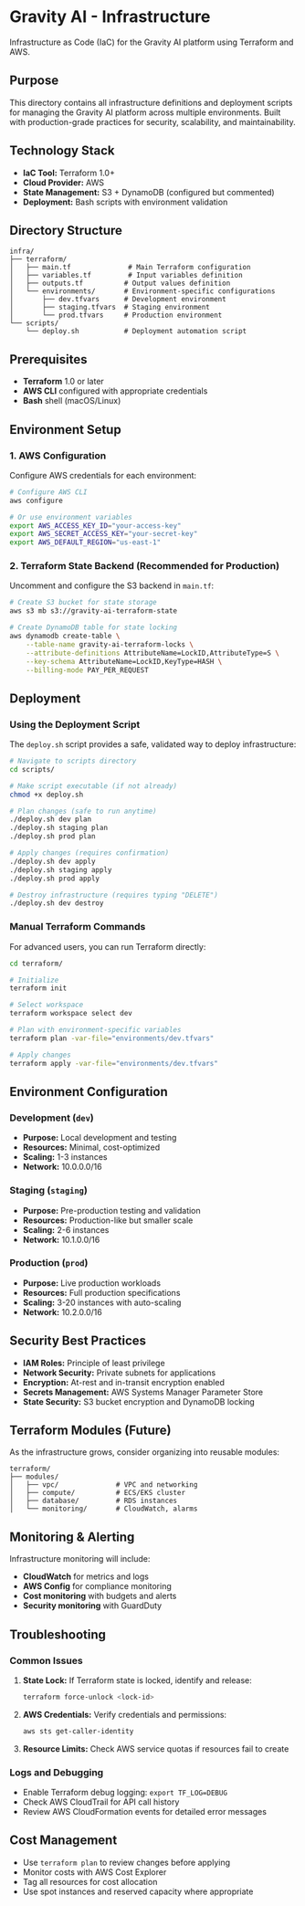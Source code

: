 # Gravity AI - Infrastructure

Infrastructure as Code (IaC) for the Gravity AI platform using Terraform and AWS.

## Purpose

This directory contains all infrastructure definitions and deployment scripts for managing the Gravity AI platform across multiple environments. Built with production-grade practices for security, scalability, and maintainability.

## Technology Stack

- **IaC Tool:** Terraform 1.0+
- **Cloud Provider:** AWS
- **State Management:** S3 + DynamoDB (configured but commented)
- **Deployment:** Bash scripts with environment validation

## Directory Structure

```
infra/
├── terraform/
│   ├── main.tf              # Main Terraform configuration
│   ├── variables.tf         # Input variables definition
│   ├── outputs.tf          # Output values definition
│   └── environments/       # Environment-specific configurations
│       ├── dev.tfvars      # Development environment
│       ├── staging.tfvars  # Staging environment
│       └── prod.tfvars     # Production environment
└── scripts/
    └── deploy.sh           # Deployment automation script
```

## Prerequisites

- **Terraform** 1.0 or later
- **AWS CLI** configured with appropriate credentials
- **Bash** shell (macOS/Linux)

## Environment Setup

### 1. AWS Configuration

Configure AWS credentials for each environment:

```bash
# Configure AWS CLI
aws configure

# Or use environment variables
export AWS_ACCESS_KEY_ID="your-access-key"
export AWS_SECRET_ACCESS_KEY="your-secret-key"
export AWS_DEFAULT_REGION="us-east-1"
```

### 2. Terraform State Backend (Recommended for Production)

Uncomment and configure the S3 backend in `main.tf`:

```bash
# Create S3 bucket for state storage
aws s3 mb s3://gravity-ai-terraform-state

# Create DynamoDB table for state locking
aws dynamodb create-table \
    --table-name gravity-ai-terraform-locks \
    --attribute-definitions AttributeName=LockID,AttributeType=S \
    --key-schema AttributeName=LockID,KeyType=HASH \
    --billing-mode PAY_PER_REQUEST
```

## Deployment

### Using the Deployment Script

The `deploy.sh` script provides a safe, validated way to deploy infrastructure:

```bash
# Navigate to scripts directory
cd scripts/

# Make script executable (if not already)
chmod +x deploy.sh

# Plan changes (safe to run anytime)
./deploy.sh dev plan
./deploy.sh staging plan
./deploy.sh prod plan

# Apply changes (requires confirmation)
./deploy.sh dev apply
./deploy.sh staging apply
./deploy.sh prod apply

# Destroy infrastructure (requires typing "DELETE")
./deploy.sh dev destroy
```

### Manual Terraform Commands

For advanced users, you can run Terraform directly:

```bash
cd terraform/

# Initialize
terraform init

# Select workspace
terraform workspace select dev

# Plan with environment-specific variables
terraform plan -var-file="environments/dev.tfvars"

# Apply changes
terraform apply -var-file="environments/dev.tfvars"
```

## Environment Configuration

### Development (`dev`)
- **Purpose:** Local development and testing
- **Resources:** Minimal, cost-optimized
- **Scaling:** 1-3 instances
- **Network:** 10.0.0.0/16

### Staging (`staging`)
- **Purpose:** Pre-production testing and validation
- **Resources:** Production-like but smaller scale
- **Scaling:** 2-6 instances
- **Network:** 10.1.0.0/16

### Production (`prod`)
- **Purpose:** Live production workloads
- **Resources:** Full production specifications
- **Scaling:** 3-20 instances with auto-scaling
- **Network:** 10.2.0.0/16

## Security Best Practices

- **IAM Roles:** Principle of least privilege
- **Network Security:** Private subnets for applications
- **Encryption:** At-rest and in-transit encryption enabled
- **Secrets Management:** AWS Systems Manager Parameter Store
- **State Security:** S3 bucket encryption and DynamoDB locking

## Terraform Modules (Future)

As the infrastructure grows, consider organizing into reusable modules:

```
terraform/
├── modules/
│   ├── vpc/              # VPC and networking
│   ├── compute/          # ECS/EKS cluster
│   ├── database/         # RDS instances
│   └── monitoring/       # CloudWatch, alarms
```

## Monitoring & Alerting

Infrastructure monitoring will include:
- **CloudWatch** for metrics and logs
- **AWS Config** for compliance monitoring
- **Cost monitoring** with budgets and alerts
- **Security monitoring** with GuardDuty

## Troubleshooting

### Common Issues

1. **State Lock:** If Terraform state is locked, identify and release:
   ```bash
   terraform force-unlock <lock-id>
   ```

2. **AWS Credentials:** Verify credentials and permissions:
   ```bash
   aws sts get-caller-identity
   ```

3. **Resource Limits:** Check AWS service quotas if resources fail to create

### Logs and Debugging

- Enable Terraform debug logging: `export TF_LOG=DEBUG`
- Check AWS CloudTrail for API call history
- Review AWS CloudFormation events for detailed error messages

## Cost Management

- Use `terraform plan` to review changes before applying
- Monitor costs with AWS Cost Explorer
- Tag all resources for cost allocation
- Use spot instances and reserved capacity where appropriate
